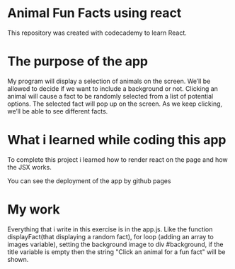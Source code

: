 # Animal Fun Facts using react 

  This repository was created with codecademy to learn React.
  
# The purpose of the app

  My program will display a selection of animals on the screen. We’ll be allowed to decide if we want to include a background or not.
  Clicking an animal will cause a fact to be randomly selected from a list of potential options. The selected fact will pop up on the screen.
  As we keep clicking, we’ll be able to see different facts.
  
# What i learned while coding this app

  To complete this project i learned how to render react on the page and how the JSX works.

You can see the deployment of the app by github pages

# My work

Everything that i write in this exercise is in the app.js. Like the function displayFact(that displaying a random fact), for loop (adding an array to images variable),
setting the background image to div #background, if the title variable is empty then the string "Click an animal for a fun fact" will be shown.
